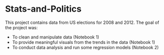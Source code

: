 # Stats-and-Politics

This project contains data from US elections for 2008 and 2012.
The goal of the project was:
- To clean and manipulate data (Notebook 1)
- To provide meaningful visuals from the trends in the data (Notebook 1)
- To conduct data analysis and run some regression models (Notebook 2)
